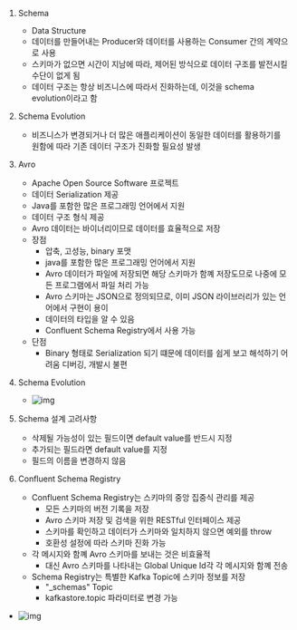 1. Schema
    * Data Structure
    * 데이터를 만들어내는 Producer와 데이터를 사용하는 Consumer 간의 계약으로 사용
    * 스키마가 없으면 시간이 지남에 따라, 제어된 방식으로 데이터 구조를 발전시킬 수단이 없게 됨
    * 데이터 구조는 항상 비즈니스에 따라서 진화하는데, 이것을 schema evolution이라고 함

2. Schema Evolution
    * 비즈니스가 변경되거나 더 많은 애플리케이션이 동일한 데이터를 활용하기를 원함에 따라 기존 데이터 구조가 진화할 필요성 발생

3. Avro
    * Apache Open Source Software 프로젝트
    * 데이터 Serialization 제공
    * Java를 포함한 많은 프로그래밍 언어에서 지원
    * 데이터 구조 형식 제공
    * Avro 데이터는 바이너리이므로 데이터를 효율적으로 저장
    * 장점
        * 압축, 고성능, binary 포맷
        * java를 포함한 많은 프로그래밍 언어에서 지원
        * Avro 데이터가 파일에 저장되면 해당 스키마가 함꼐 저장도므로 나중에 모든 프로그램에서 파일 처리 가능
        * Avro 스키마는 JSON으로 정의되므로, 이미 JSON 라이브러리가 있는 언어에서 구현이 용이
        * 데이터의 타입을 알 수 있음
        * Confluent Schema Registry에서 사용 가능
    * 단점
        * Binary 형태로 Serialization 되기 떄문에 데이터를 쉽게 보고 해석하기 어려움 디버깅, 개발시 불편

4. Schema Evolution
    * ![img](../../../../../Documents/kafka/img/img63.png)

5. Schema 설계 고려사항
    * 삭제될 가능성이 있는 필드이면 default value를 반드시 지정
    * 추가되는 필드라면 default value를 지정
    * 필드의 이름을 변경하지 않음

6. Confluent Schema Registry
    * Confluent Schema Registry는 스키마의 중앙 집중식 관리를 제공
        - 모든 스키마의 버전 기록을 저장
        - Avro 스키마 저장 및 검색을 위한 RESTful 인터페이스 제공
        - 스키마를 확인하고 데이터가 스키마와 일치하지 않으면 예외를 throw
        - 호환성 설정에 따라 스키마 진화 가능
    * 각 메시지와 함꼐 Avro 스키마를 보내는 것은 비효율적
        - 대신 Avro 스키마를 나타내는 Global Unique Id각 각 메시지와 함꼐 전송
    * Schema Registry는 특별한 Kafka Topic에 스키마 정보를 저장
        - "_schemas" Topic
        - kafkastore.topic 파라미터로 변경 가능
* ![img](../../../../../Documents/kafka/img/img64.png)